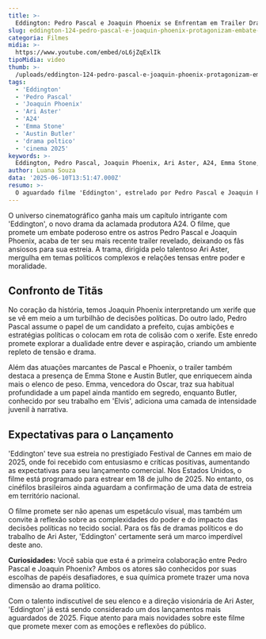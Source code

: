 ```yaml
---
title: >-
  Eddington: Pedro Pascal e Joaquin Phoenix se Enfrentam em Trailer Dramático
slug: eddington-124-pedro-pascal-e-joaquin-phoenix-protagonizam-embate-em-novo-trailer
categoria: Filmes
midia: >-
  https://www.youtube.com/embed/oL6jZqExlIk
tipoMidia: video
thumb: >-
  /uploads/eddington-124-pedro-pascal-e-joaquin-phoenix-protagonizam-embate-em-novo-trailer-preview.jpg
tags:
  - 'Eddington'
  - 'Pedro Pascal'
  - 'Joaquin Phoenix'
  - 'Ari Aster'
  - 'A24'
  - 'Emma Stone'
  - 'Austin Butler'
  - 'drama poltico'
  - 'cinema 2025'
keywords: >-
  Eddington, Pedro Pascal, Joaquin Phoenix, Ari Aster, A24, Emma Stone, Austin Butler, drama político, cinema 2025
author: Luana Souza
data: '2025-06-10T13:51:47.000Z'
resumo: >-
  O aguardado filme 'Eddington', estrelado por Pedro Pascal e Joaquin Phoenix, ganha novo trailer e promete intensos confrontos políticos nos cinemas. A estreia está marcada para julho de 2025, ainda sem data confirmada no Brasil.
---
```


O universo cinematográfico ganha mais um capítulo intrigante com 'Eddington', o novo drama da aclamada produtora A24. O filme, que promete um embate poderoso entre os astros Pedro Pascal e Joaquin Phoenix, acaba de ter seu mais recente trailer revelado, deixando os fãs ansiosos para sua estreia. A trama, dirigida pelo talentoso Ari Aster, mergulha em temas políticos complexos e relações tensas entre poder e moralidade.

## Confronto de Titãs

No coração da história, temos Joaquin Phoenix interpretando um xerife que se vê em meio a um turbilhão de decisões políticas. Do outro lado, Pedro Pascal assume o papel de um candidato a prefeito, cujas ambições e estratégias políticas o colocam em rota de colisão com o xerife. Este enredo promete explorar a dualidade entre dever e aspiração, criando um ambiente repleto de tensão e drama.

Além das atuações marcantes de Pascal e Phoenix, o trailer também destaca a presença de Emma Stone e Austin Butler, que enriquecem ainda mais o elenco de peso. Emma, vencedora do Oscar, traz sua habitual profundidade a um papel ainda mantido em segredo, enquanto Butler, conhecido por seu trabalho em 'Elvis', adiciona uma camada de intensidade juvenil à narrativa.

## Expectativas para o Lançamento

'Eddington' teve sua estreia no prestigiado Festival de Cannes em maio de 2025, onde foi recebido com entusiasmo e críticas positivas, aumentando as expectativas para seu lançamento comercial. Nos Estados Unidos, o filme está programado para estrear em 18 de julho de 2025. No entanto, os cinéfilos brasileiros ainda aguardam a confirmação de uma data de estreia em território nacional.

O filme promete ser não apenas um espetáculo visual, mas também um convite à reflexão sobre as complexidades do poder e do impacto das decisões políticas no tecido social. Para os fãs de dramas políticos e do trabalho de Ari Aster, 'Eddington' certamente será um marco imperdível deste ano.

**Curiosidades:** Você sabia que esta é a primeira colaboração entre Pedro Pascal e Joaquin Phoenix? Ambos os atores são conhecidos por suas escolhas de papéis desafiadores, e sua química promete trazer uma nova dimensão ao drama político.

Com o talento indiscutível de seu elenco e a direção visionária de Ari Aster, 'Eddington' já está sendo considerado um dos lançamentos mais aguardados de 2025. Fique atento para mais novidades sobre este filme que promete mexer com as emoções e reflexões do público.